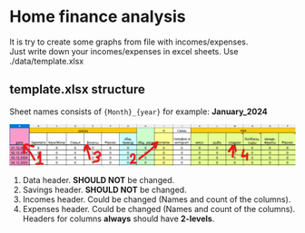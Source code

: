 # Home finance analysis

It is try to create some graphs from file with incomes/expenses.  
Just write down your incomes/expenses in excel sheets. Use ./data/template.xlsx

## template.xlsx structure

Sheet names consists of `{Month}_{year}` for example: **January_2024**

![template_structure](template_structure.png)

1. Data header. **SHOULD NOT** be changed.
2. Savings header. **SHOULD NOT** be changed.
3. Incomes header. Could be changed (Names and count of the columns).
4. Expenses header. Could be changed (Names and count of the columns).
   Headers for columns **always** should have **2-levels**.
